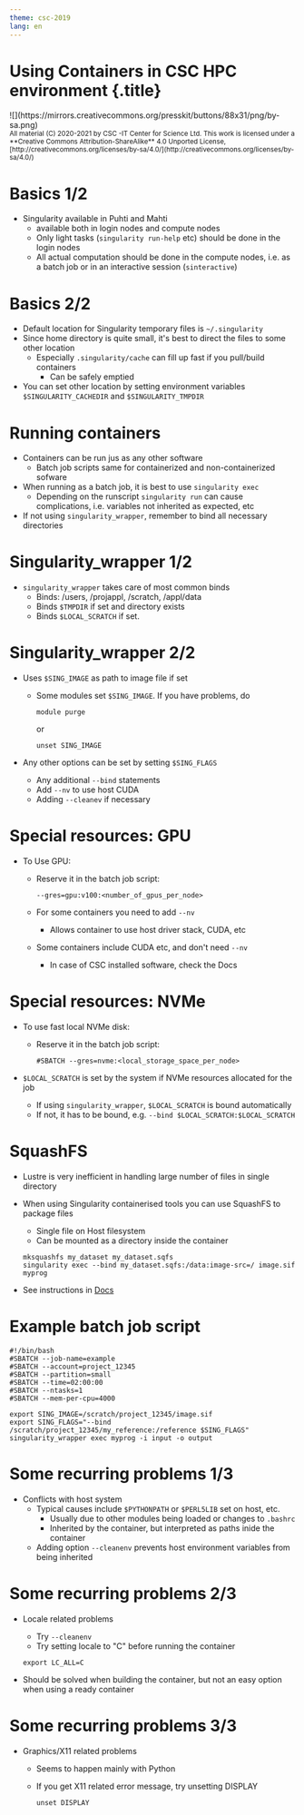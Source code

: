 ```yaml
---
theme: csc-2019
lang: en
---
```


# Using Containers in CSC HPC environment {.title}

<div class="column">
![](https://mirrors.creativecommons.org/presskit/buttons/88x31/png/by-sa.png)
</div>
<div class="column">
<small>
All material (C) 2020-2021 by CSC -IT Center for Science Ltd.
This work is licensed under a **Creative Commons Attribution-ShareAlike** 4.0
Unported License, [http://creativecommons.org/licenses/by-sa/4.0/](http://creativecommons.org/licenses/by-sa/4.0/)
</small>
</div>

# Basics 1/2
- Singularity available in Puhti and Mahti
  - available both in login nodes and compute nodes
  - Only light tasks (`singularity run-help` etc) should be done in the login nodes
  - All actual computation should be done in the compute nodes, i.e.  as a batch 
  job or in an interactive session (`sinteractive`)

# Basics 2/2
- Default location for Singularity temporary files is `~/.singularity`
- Since home directory is quite small, it's best to direct the files to some other location
  - Especially `.singularity/cache` can fill up fast if you pull/build containers
    - Can be safely emptied
- You can set other location by setting environment variables `$SINGULARITY_CACHEDIR` and `$SINGULARITY_TMPDIR`

# Running containers
- Containers can be run jus as any other software
  - Batch job scripts same for containerized and non-containerized sofware
- When running as a batch job, it is best to use `singularity exec`
  - Depending on the runscript `singularity run` can cause complications, i.e. 
  variables not inherited as expected, etc
- If not using `singularity_wrapper`, remember to bind all necessary directories

# Singularity_wrapper 1/2
- `singularity_wrapper` takes care of most common binds
  - Binds: /users, /projappl, /scratch, /appl/data
  - Binds `$TMPDIR` if set and directory exists
  - Binds `$LOCAL_SCRATCH` if set.

# Singularity_wrapper 2/2
- Uses `$SING_IMAGE` as path to image file if set
  - Some modules set `$SING_IMAGE`. If you have problems, do 
    
    ```
    module purge
    ```

    or

    ```
    unset SING_IMAGE
    ```

- Any other options can be set by setting `$SING_FLAGS`
  - Any additional `--bind` statements
  - Add `--nv` to use host CUDA
  - Adding `--cleanev` if necessary

# Special resources: GPU
- To Use GPU:
  - Reserve it in the batch job script:
    
    ```
    --gres=gpu:v100:<number_of_gpus_per_node>
    ```

  - For some containers you need to add `--nv`
    - Allows container to use host driver stack, CUDA, etc
  - Some containers include CUDA etc, and don't need `--nv`
    - In case of CSC installed software, check the Docs

# Special resources: NVMe
- To use fast local NVMe disk: 
  - Reserve it in the batch job script:
  
    ```
    #SBATCH --gres=nvme:<local_storage_space_per_node>
    ```

- `$LOCAL_SCRATCH` is set by the system if NVMe resources allocated for the job 
  - If using `singularity_wrapper`, `$LOCAL_SCRATCH` is bound automatically
  - If not, it has to be bound, e.g. `--bind $LOCAL_SCRATCH:$LOCAL_SCRATCH`

# SquashFS
- Lustre is very inefficient in handling large number of files in single directory
- When using Singularity containerised tools you can use SquashFS to package files
  - Single file on Host filesystem
  - Can be mounted as a directory inside the container
  
  ```
  mksquashfs my_dataset my_dataset.sqfs
  singularity exec --bind my_dataset.sqfs:/data:image-src=/ image.sif myprog
  ```

- See instructions in [Docs](https://docs.csc.fi/computing/containers/run-existing/#mounting-datasets-with-squashfs)

# Example batch job script

 ```
#!/bin/bash
#SBATCH --job-name=example
#SBATCH --account=project_12345
#SBATCH --partition=small
#SBATCH --time=02:00:00
#SBATCH --ntasks=1
#SBATCH --mem-per-cpu=4000

export SING_IMAGE=/scratch/project_12345/image.sif
export SING_FLAGS="--bind /scratch/project_12345/my_reference:/reference $SING_FLAGS"
singularity_wrapper exec myprog -i input -o output
 ```

# Some recurring problems 1/3
- Conflicts with host system
  - Typical causes include `$PYTHONPATH` or `$PERL5LIB` set on host, etc.
    - Usually due to other modules being loaded or changes to `.bashrc`
    - Inherited by the container, but interpreted as paths inide the container
  - Adding option `--cleanenv` prevents host environment variables from being inherited

# Some recurring problems 2/3
- Locale related problems
  - Try `--cleanenv`
  - Try setting locale to "C" before running the container
  
   ```
   export LC_ALL=C
   ``` 
- Should be solved when building the container, but not an easy option when using a ready container

# Some recurring problems 3/3
- Graphics/X11 related problems
  - Seems to happen mainly with Python
  - If you get X11 related error message, try unsetting DISPLAY
  
    ```
    unset DISPLAY
    ```


